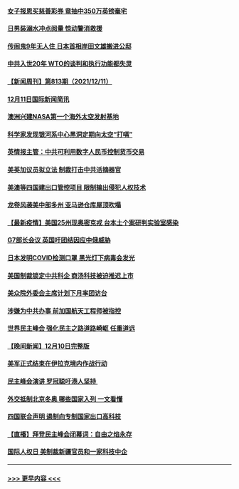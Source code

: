 #### [女子报恩买慈善彩券 竟抽中350万英镑毫宅](../pages/prog202/a103291702.md?t=12122101) 
#### [日男装溺水冲点阅量 惊动警消救援](../pages/prog202/a103291653.md?t=12122101) 
#### [传闹鬼9年无人住 日本首相岸田文雄搬进公邸](../pages/prog202/a103291582.md?t=12122101) 
#### [中共入世20年 WTO的谈判和执行功能都失灵](../pages/prog202/a103291396.md?t=12122101) 
#### [【新闻周刊】第813期（2021/12/11）](../pages/prog202/a103291518.md?t=12122101) 
#### [12月11日国际新闻简讯](../pages/prog202/a103291405.md?t=12122101) 
#### [澳洲兴建NASA第一个海外太空发射基地](../pages/prog202/a103291397.md?t=12122101) 
#### [科学家发现银河系中心黑洞定期向太空“打嗝”](../pages/prog202/a103291115.md?t=12122101) 
#### [英情报主管：中共可利用数字人民币控制货币交易](../pages/prog202/a103291324.md?t=12122101) 
#### [美英加议员拟立法 制裁打击中共活摘器官](../pages/prog202/a103291304.md?t=12122101) 
#### [美澳等四国建出口管控项目 限制输出侵犯人权技术](../pages/prog202/a103291284.md?t=12122101) 
#### [龙卷风袭美中部多州 亚马逊仓库屋顶吹塌](../pages/prog202/a103291242.md?t=12122101) 
#### [【最新疫情】美国25州现奥密克戎 台本土个案研判实验室感染](../pages/prog202/a103291249.md?t=12122101) 
#### [G7部长会议 英国吁团结因应中俄威胁](../pages/prog202/a103291233.md?t=12122101) 
#### [日本发明COVID检测口罩 黑光灯下病毒会发光](../pages/prog202/a103291133.md?t=12122101) 
#### [美国制裁锁定中共科企 商汤科技被迫推迟上市](../pages/prog202/a103291094.md?t=12122101) 
#### [美众院外委会主席计划下月率团访台](../pages/prog202/a103291058.md?t=12122101) 
#### [涉嫌为中共办事 前加国航天工程师被指控](../pages/prog202/a103290778.md?t=12122101) 
#### [世界民主峰会 强化民主之路道路崎岖 任重道远](../pages/prog202/a103290944.md?t=12122101) 
#### [【晚间新闻】12月10日完整版](../pages/prog202/a103290928.md?t=12122101) 
#### [美军正式结束在伊拉克境内作战行动](../pages/prog202/a103290595.md?t=12122101) 
#### [民主峰会演讲 罗冠聪吁港人坚持 ](../pages/prog202/a103290755.md?t=12122101) 
#### [外交抵制北京冬奥 哪些国家入列 一文看懂](../pages/prog202/a103290878.md?t=12122101) 
#### [四国联合声明 遏制向专制国家出口高科技](../pages/prog202/a103290591.md?t=12122101) 
#### [【直播】拜登民主峰会闭幕词：自由之焰永存](../pages/prog202/a103290832.md?t=12122101) 
#### [国际人权日 美制裁新疆官员和一家科技中企](../pages/prog202/a103290400.md?t=12122101) 

----
#### [ >>> 更早内容 <<< ](../indexes/prog202-earlier.md)
